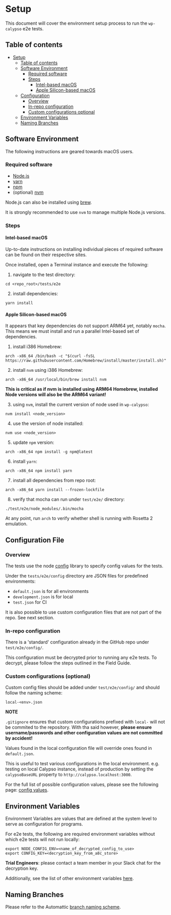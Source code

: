 # Setup

This document will cover the environment setup process to run the `wp-calypso` e2e tests.

## Table of contents

<!-- TOC -->

- [Setup](#setup)
    - [Table of contents](#table-of-contents)
    - [Software Environment](#software-environment)
        - [Required software](#required-software)
        - [Steps](#steps)
            - [Intel-based macOS](#intel-based-macos)
            - [Apple Silicon-based macOS](#apple-silicon-based-macos)
    - [Configuration](#configuration)
        - [Overview](#overview)
        - [In-repo configuration](#in-repo-configuration)
        - [Custom configurations optional](#custom-configurations-optional)
    - [Environment Variables](#environment-variables)
    - [Naming Branches](#naming-branches)

<!-- /TOC -->

## Software Environment

The following instructions are geared towards macOS users.

### Required software

- [Node.js](https://nodejs.org/en/download/package-manager/#macos)
- [yarn](https://classic.yarnpkg.com/en/docs/install/#mac-stable)
- [npm](https://www.npmjs.com/get-npm)
- (optional) [nvm](https://github.com/nvm-sh/nvm#installing-and-updating)

Node.js can also be installed using [brew](https://nodejs.dev/learn/how-to-install-nodejs).

It is strongly recommended to use `nvm` to manage multiple Node.js versions.

### Steps

#### Intel-based macOS

Up-to-date instructions on installing individual pieces of required software can be found on their respective sites.

Once installed, open a Terminal instance and execute the following:

1. navigate to the test directory:

```
cd <repo_root>/tests/e2e
```

2. install dependencies:

```
yarn install
```

#### Apple Silicon-based macOS

It appears that key dependencies do not support ARM64 yet, notably `mocha`.
This means we must install and run a parallel Intel-based set of dependencies.

1. install i386 Homebrew:

```
arch -x86_64 /bin/bash -c "$(curl -fsSL https://raw.githubusercontent.com/Homebrew/install/master/install.sh)"
```

2. install `nvm` using i386 Homebrew:

```
arch -x86_64 /usr/local/bin/brew install nvm
```

**This is critical as if nvm is installed using ARM64 Homebrew, installed Node versions will also be the ARM64 variant!**

3. using `nvm`, install the current version of node used in `wp-calypso`:

```
nvm install <node_version>
```

4. use the version of node installed:

```
nvm use <node_version>
```

5. update `npm` version:

```
arch -x86_64 npm install -g npm@latest
```

6. install `yarn`:

```
arch -x86_64 npm install yarn
```

7. install all dependencies from repo root:

```
arch -x86_64 yarn install --frozen-lockfile
```

8. verify that mocha can run under `test/e2e/` directory:

```
./test/e2e/node_modules/.bin/mocha
```

At any point, run `arch` to verify whether shell is running with Rosetta 2 emulation.

## Configuration File

### Overview

The tests use the node [config](https://www.npmjs.com/package/config) library to specify config values for the tests.

Under the `tests/e2e/config` directory are JSON files for predefined environments:

- `default.json` is for all environments
- `development.json` is for local
- `test.json` for CI

It is also possible to use custom configuration files that are not part of the repo. See next section.

### In-repo configuration

There is a 'standard' configuration already in the GitHub repo under `test/e2e/config/`.

This configuration must be decrypted prior to running any e2e tests. To decrypt, please follow the steps outlined in the Field Guide.

### Custom configurations (optional)

Custom config files should be added under `test/e2e/config/` and should follow the naming scheme:

```
local-<env>.json
```

**NOTE**

`.gitignore` ensures that custom configurations prefixed with `local-` will not be commited to the repository. With tha said however, **please ensure username/passwords and other configuration values are not committed by accident!**

Values found in the local configuration file will override ones found in `default.json`.

This is useful to test various configurations in the local environment.
e.g. testing on local Calypso instance, instead of production by setting the `calypsoBaseURL` property to `http://calypso.localhost:3000`.

For the full list of possible configuration values, please see the following page: [config values](config_values.md).

## Environment Variables

Environment Variables are values that are defined at the system level to serve as configuration for programs.

For e2e tests, the following are required environment variables without which e2e tests will not run locally:

```
export NODE_CONFIG_ENV=<name_of_decrypted_config_to_use>
export CONFIG_KEY=<decryption_key_from_a8c_store>
```

**Trial Engineers**: please contact a team member in your Slack chat for the decryption key.

Additionally, see the list of other environment variables [here](environment_variables.md).

## Naming Branches

Please refer to the Automattic [branch naming scheme](https://github.com/Automattic/wp-calypso/blob/HEAD/docs/git-workflow.md#branch-naming-scheme).

